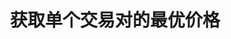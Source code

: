 ---
title: 获取单个交易对的最优价格
position_number: 14
type: get
description: /az/future/market/v1/public/q/best-price
parameters:
    -
        name: symbol
        type: string
        mandatory: true
        default: N/A
        description: 交易对
        ranges:
content_markdown: 注：**此方法不需要签名**
left_code_blocks:
    -
        code_block: "public void getBestPrice() {\r\n\tString text = HttpUtil.get(URL + \"/az/future/market/v1/public/q/best-price?symbol=btc_usdt\");\r\n\tSystem.out.println(text);\r\n}"
        title: Java
        language: java
right_code_blocks:
    - code_block: |-
        {
          "error": {
            "code": "",
            "msg": ""
          },
          "msgInfo": "success",
          "returnCode": 0,
          "result": {
                "symbol": "btc_usdt",  //交易对
                "ask": "109598.4",     //卖出价
                "bid": "109598.3",     //买入价
                "time": 1761965026050  //时间戳
             }
        }
      title: Response
      language: json
---